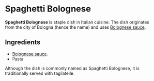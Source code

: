 # Spaghetti Bolognese

**Spaghetti Bolognese** is staple dish in Italian cuisine. The dish originates
from the city of Bologna (hence the name) and uses
[Bolognese sauce](./bolognese_sauce.md).

## Ingredients

- [Bolognese sauce](./bolognese_sauce.md).
- Pasta

Although the dish is commonly named as Spaghetti Bolognese, it is traditionally
served with tagliatelle.
